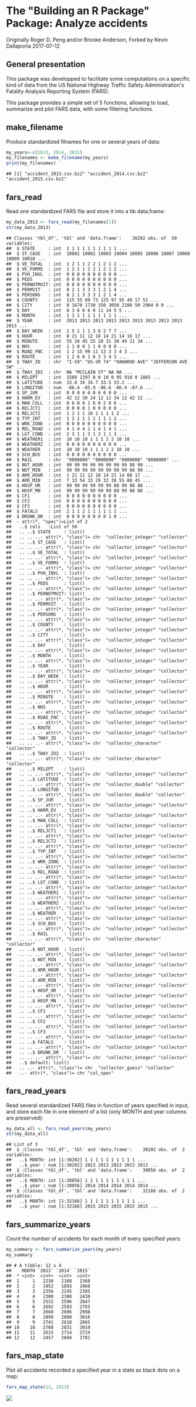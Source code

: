 The "Building an R Package" Package: Analyze accidents
================
Originally Roger D. Peng and/or Brooke Anderson, Forked by Kevin Dallaporta
2017-07-12

General presentation
--------------------

This package was developped to facilitate some computations on a specific kind of data from the US National Highway Traffic Safety Administration's Fatality Analysis Reporting System (FARS).

This package provides a simple set of 5 functions, allowing to load, summarize and plot FARS data, with some filtering functions.

make\_filename
--------------

Produce standardized filnames for one or several years of data:

``` r
my_years<-c(2013, 2014, 2015)
my_filenames <- make_filename(my_years)
print(my_filenames)
```

    ## [1] "accident_2013.csv.bz2" "accident_2014.csv.bz2" "accident_2015.csv.bz2"

fars\_read
----------

Read one standardized FARS file and store it into a tib data.frame:

``` r
my_data_2013 <- fars_read(my_filenames[1])
str(my_data_2013)
```

    ## Classes 'tbl_df', 'tbl' and 'data.frame':    30202 obs. of  50 variables:
    ##  $ STATE     : int  1 1 1 1 1 1 1 1 1 1 ...
    ##  $ ST_CASE   : int  10001 10002 10003 10004 10005 10006 10007 10008 10009 10010 ...
    ##  $ VE_TOTAL  : int  1 2 1 1 2 2 1 2 1 2 ...
    ##  $ VE_FORMS  : int  1 2 1 1 2 2 1 2 1 2 ...
    ##  $ PVH_INVL  : int  0 0 0 0 0 0 0 0 0 0 ...
    ##  $ PEDS      : int  0 0 0 0 0 0 0 0 0 0 ...
    ##  $ PERNOTMVIT: int  0 0 0 0 0 0 0 0 0 0 ...
    ##  $ PERMVIT   : int  8 2 1 3 3 3 1 2 1 4 ...
    ##  $ PERSONS   : int  8 2 1 3 3 3 1 2 1 4 ...
    ##  $ COUNTY    : int  115 55 89 73 125 97 95 49 17 51 ...
    ##  $ CITY      : int  0 1670 1730 350 3050 2100 50 2904 0 0 ...
    ##  $ DAY       : int  6 3 6 6 6 8 11 14 5 5 ...
    ##  $ MONTH     : int  1 1 1 1 1 1 1 1 1 1 ...
    ##  $ YEAR      : int  2013 2013 2013 2013 2013 2013 2013 2013 2013 2013 ...
    ##  $ DAY_WEEK  : int  1 5 1 1 1 3 6 2 7 7 ...
    ##  $ HOUR      : int  0 21 11 12 18 14 21 14 16 17 ...
    ##  $ MINUTE    : int  55 24 45 25 28 31 30 49 21 34 ...
    ##  $ NHS       : int  1 1 0 0 1 1 0 0 0 0 ...
    ##  $ ROAD_FNC  : int  1 2 15 99 11 13 3 3 4 3 ...
    ##  $ ROUTE     : int  1 2 6 6 1 6 3 3 4 3 ...
    ##  $ TWAY_ID   : chr  "I-59" "US-SR 74" "OAKWOOD AVE" "JEFFERSON AVE SW" ...
    ##  $ TWAY_ID2  : chr  NA "MCCLAIN ST" NA NA ...
    ##  $ MILEPT    : int  1589 1397 0 0 10 0 95 910 0 1865 ...
    ##  $ LATITUDE  : num  33.8 34 34.7 33.5 33.2 ...
    ##  $ LONGITUD  : num  -86.4 -85.9 -86.6 -86.9 -87.6 ...
    ##  $ SP_JUR    : int  0 0 0 0 0 0 0 0 0 0 ...
    ##  $ HARM_EV   : int  42 12 30 24 12 12 34 12 42 12 ...
    ##  $ MAN_COLL  : int  0 6 0 0 1 6 0 2 0 6 ...
    ##  $ RELJCT1   : int  0 0 0 0 1 0 0 0 0 0 ...
    ##  $ RELJCT2   : int  1 2 1 1 18 2 1 1 1 2 ...
    ##  $ TYP_INT   : int  1 2 1 1 1 2 1 1 1 2 ...
    ##  $ WRK_ZONE  : int  0 0 0 0 0 0 0 0 0 0 ...
    ##  $ REL_ROAD  : int  4 1 4 4 1 1 4 1 4 1 ...
    ##  $ LGT_COND  : int  2 3 1 1 3 1 3 1 1 3 ...
    ##  $ WEATHER1  : int  10 10 10 1 1 1 2 2 10 10 ...
    ##  $ WEATHER2  : int  0 0 0 0 0 0 0 0 0 0 ...
    ##  $ WEATHER   : int  10 10 10 1 1 1 2 2 10 10 ...
    ##  $ SCH_BUS   : int  0 0 0 0 0 0 0 0 0 0 ...
    ##  $ RAIL      : chr  "0000000" "0000000" "0000000" "0000000" ...
    ##  $ NOT_HOUR  : int  99 99 99 99 99 99 99 99 88 99 ...
    ##  $ NOT_MIN   : int  99 99 99 99 99 99 99 99 88 99 ...
    ##  $ ARR_HOUR  : int  1 21 11 12 18 14 21 14 88 17 ...
    ##  $ ARR_MIN   : int  7 33 54 33 29 32 38 55 88 45 ...
    ##  $ HOSP_HR   : int  99 99 99 99 99 99 88 99 88 88 ...
    ##  $ HOSP_MN   : int  99 99 99 99 99 99 88 99 88 88 ...
    ##  $ CF1       : int  0 0 0 0 0 0 0 0 0 0 ...
    ##  $ CF2       : int  0 0 0 0 0 0 0 0 0 0 ...
    ##  $ CF3       : int  0 0 0 0 0 0 0 0 0 0 ...
    ##  $ FATALS    : int  2 1 1 2 1 1 1 1 1 1 ...
    ##  $ DRUNK_DR  : int  0 0 0 0 0 0 0 0 1 0 ...
    ##  - attr(*, "spec")=List of 2
    ##   ..$ cols   :List of 50
    ##   .. ..$ STATE     : list()
    ##   .. .. ..- attr(*, "class")= chr  "collector_integer" "collector"
    ##   .. ..$ ST_CASE   : list()
    ##   .. .. ..- attr(*, "class")= chr  "collector_integer" "collector"
    ##   .. ..$ VE_TOTAL  : list()
    ##   .. .. ..- attr(*, "class")= chr  "collector_integer" "collector"
    ##   .. ..$ VE_FORMS  : list()
    ##   .. .. ..- attr(*, "class")= chr  "collector_integer" "collector"
    ##   .. ..$ PVH_INVL  : list()
    ##   .. .. ..- attr(*, "class")= chr  "collector_integer" "collector"
    ##   .. ..$ PEDS      : list()
    ##   .. .. ..- attr(*, "class")= chr  "collector_integer" "collector"
    ##   .. ..$ PERNOTMVIT: list()
    ##   .. .. ..- attr(*, "class")= chr  "collector_integer" "collector"
    ##   .. ..$ PERMVIT   : list()
    ##   .. .. ..- attr(*, "class")= chr  "collector_integer" "collector"
    ##   .. ..$ PERSONS   : list()
    ##   .. .. ..- attr(*, "class")= chr  "collector_integer" "collector"
    ##   .. ..$ COUNTY    : list()
    ##   .. .. ..- attr(*, "class")= chr  "collector_integer" "collector"
    ##   .. ..$ CITY      : list()
    ##   .. .. ..- attr(*, "class")= chr  "collector_integer" "collector"
    ##   .. ..$ DAY       : list()
    ##   .. .. ..- attr(*, "class")= chr  "collector_integer" "collector"
    ##   .. ..$ MONTH     : list()
    ##   .. .. ..- attr(*, "class")= chr  "collector_integer" "collector"
    ##   .. ..$ YEAR      : list()
    ##   .. .. ..- attr(*, "class")= chr  "collector_integer" "collector"
    ##   .. ..$ DAY_WEEK  : list()
    ##   .. .. ..- attr(*, "class")= chr  "collector_integer" "collector"
    ##   .. ..$ HOUR      : list()
    ##   .. .. ..- attr(*, "class")= chr  "collector_integer" "collector"
    ##   .. ..$ MINUTE    : list()
    ##   .. .. ..- attr(*, "class")= chr  "collector_integer" "collector"
    ##   .. ..$ NHS       : list()
    ##   .. .. ..- attr(*, "class")= chr  "collector_integer" "collector"
    ##   .. ..$ ROAD_FNC  : list()
    ##   .. .. ..- attr(*, "class")= chr  "collector_integer" "collector"
    ##   .. ..$ ROUTE     : list()
    ##   .. .. ..- attr(*, "class")= chr  "collector_integer" "collector"
    ##   .. ..$ TWAY_ID   : list()
    ##   .. .. ..- attr(*, "class")= chr  "collector_character" "collector"
    ##   .. ..$ TWAY_ID2  : list()
    ##   .. .. ..- attr(*, "class")= chr  "collector_character" "collector"
    ##   .. ..$ MILEPT    : list()
    ##   .. .. ..- attr(*, "class")= chr  "collector_integer" "collector"
    ##   .. ..$ LATITUDE  : list()
    ##   .. .. ..- attr(*, "class")= chr  "collector_double" "collector"
    ##   .. ..$ LONGITUD  : list()
    ##   .. .. ..- attr(*, "class")= chr  "collector_double" "collector"
    ##   .. ..$ SP_JUR    : list()
    ##   .. .. ..- attr(*, "class")= chr  "collector_integer" "collector"
    ##   .. ..$ HARM_EV   : list()
    ##   .. .. ..- attr(*, "class")= chr  "collector_integer" "collector"
    ##   .. ..$ MAN_COLL  : list()
    ##   .. .. ..- attr(*, "class")= chr  "collector_integer" "collector"
    ##   .. ..$ RELJCT1   : list()
    ##   .. .. ..- attr(*, "class")= chr  "collector_integer" "collector"
    ##   .. ..$ RELJCT2   : list()
    ##   .. .. ..- attr(*, "class")= chr  "collector_integer" "collector"
    ##   .. ..$ TYP_INT   : list()
    ##   .. .. ..- attr(*, "class")= chr  "collector_integer" "collector"
    ##   .. ..$ WRK_ZONE  : list()
    ##   .. .. ..- attr(*, "class")= chr  "collector_integer" "collector"
    ##   .. ..$ REL_ROAD  : list()
    ##   .. .. ..- attr(*, "class")= chr  "collector_integer" "collector"
    ##   .. ..$ LGT_COND  : list()
    ##   .. .. ..- attr(*, "class")= chr  "collector_integer" "collector"
    ##   .. ..$ WEATHER1  : list()
    ##   .. .. ..- attr(*, "class")= chr  "collector_integer" "collector"
    ##   .. ..$ WEATHER2  : list()
    ##   .. .. ..- attr(*, "class")= chr  "collector_integer" "collector"
    ##   .. ..$ WEATHER   : list()
    ##   .. .. ..- attr(*, "class")= chr  "collector_integer" "collector"
    ##   .. ..$ SCH_BUS   : list()
    ##   .. .. ..- attr(*, "class")= chr  "collector_integer" "collector"
    ##   .. ..$ RAIL      : list()
    ##   .. .. ..- attr(*, "class")= chr  "collector_character" "collector"
    ##   .. ..$ NOT_HOUR  : list()
    ##   .. .. ..- attr(*, "class")= chr  "collector_integer" "collector"
    ##   .. ..$ NOT_MIN   : list()
    ##   .. .. ..- attr(*, "class")= chr  "collector_integer" "collector"
    ##   .. ..$ ARR_HOUR  : list()
    ##   .. .. ..- attr(*, "class")= chr  "collector_integer" "collector"
    ##   .. ..$ ARR_MIN   : list()
    ##   .. .. ..- attr(*, "class")= chr  "collector_integer" "collector"
    ##   .. ..$ HOSP_HR   : list()
    ##   .. .. ..- attr(*, "class")= chr  "collector_integer" "collector"
    ##   .. ..$ HOSP_MN   : list()
    ##   .. .. ..- attr(*, "class")= chr  "collector_integer" "collector"
    ##   .. ..$ CF1       : list()
    ##   .. .. ..- attr(*, "class")= chr  "collector_integer" "collector"
    ##   .. ..$ CF2       : list()
    ##   .. .. ..- attr(*, "class")= chr  "collector_integer" "collector"
    ##   .. ..$ CF3       : list()
    ##   .. .. ..- attr(*, "class")= chr  "collector_integer" "collector"
    ##   .. ..$ FATALS    : list()
    ##   .. .. ..- attr(*, "class")= chr  "collector_integer" "collector"
    ##   .. ..$ DRUNK_DR  : list()
    ##   .. .. ..- attr(*, "class")= chr  "collector_integer" "collector"
    ##   ..$ default: list()
    ##   .. ..- attr(*, "class")= chr  "collector_guess" "collector"
    ##   ..- attr(*, "class")= chr "col_spec"

fars\_read\_years
-----------------

Read several standardized FARS files in function of years specified in input, and store each file in one element of a list (only MONTH and year columns are preserved):

``` r
my_data_all <- fars_read_years(my_years)
str(my_data_all)
```

    ## List of 3
    ##  $ :Classes 'tbl_df', 'tbl' and 'data.frame':    30202 obs. of  2 variables:
    ##   ..$ MONTH: int [1:30202] 1 1 1 1 1 1 1 1 1 1 ...
    ##   ..$ year : num [1:30202] 2013 2013 2013 2013 2013 ...
    ##  $ :Classes 'tbl_df', 'tbl' and 'data.frame':    30056 obs. of  2 variables:
    ##   ..$ MONTH: int [1:30056] 1 1 1 1 1 1 1 1 1 1 ...
    ##   ..$ year : num [1:30056] 2014 2014 2014 2014 2014 ...
    ##  $ :Classes 'tbl_df', 'tbl' and 'data.frame':    32166 obs. of  2 variables:
    ##   ..$ MONTH: int [1:32166] 1 1 1 1 1 1 1 1 1 1 ...
    ##   ..$ year : num [1:32166] 2015 2015 2015 2015 2015 ...

fars\_summarize\_years
----------------------

Count the number of accidents for each month of every specified years:

``` r
my_summary <- fars_summarize_years(my_years)
my_summary
```

    ## # A tibble: 12 x 4
    ##    MONTH `2013` `2014` `2015`
    ##  * <int>  <int>  <int>  <int>
    ##  1     1   2230   2168   2368
    ##  2     2   1952   1893   1968
    ##  3     3   2356   2245   2385
    ##  4     4   2300   2308   2430
    ##  5     5   2532   2596   2847
    ##  6     6   2692   2583   2765
    ##  7     7   2660   2696   2998
    ##  8     8   2899   2800   3016
    ##  9     9   2741   2618   2865
    ## 10    10   2768   2831   3019
    ## 11    11   2615   2714   2724
    ## 12    12   2457   2604   2781

fars\_map\_state
----------------

Plot all accidents recorded a specified year in a state as black dots on a map:

``` r
fars_map_state(13, 2013)
```

![](Documentation_files/figure-markdown_github/unnamed-chunk-6-1.png)
